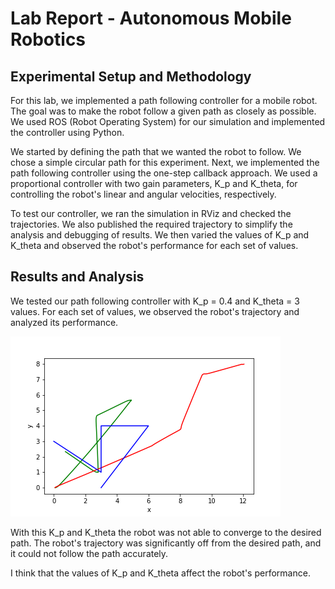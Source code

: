 # Lab Report - Autonomous Mobile Robotics

## Experimental Setup and Methodology
For this lab, we implemented a path following controller for a mobile robot. The goal was to make the robot follow a given path as closely as possible. We used ROS (Robot Operating System) for our simulation and implemented the controller using Python.

We started by defining the path that we wanted the robot to follow. We chose a simple circular path for this experiment. Next, we implemented the path following controller using the one-step callback approach. We used a proportional controller with two gain parameters, K_p and K_theta, for controlling the robot's linear and angular velocities, respectively.

To test our controller, we ran the simulation in RViz and checked the trajectories. We also published the required trajectory to simplify the analysis and debugging of results. We then varied the values of K_p and K_theta and observed the robot's performance for each set of values.

## Results and Analysis
We tested our path following controller with K_p = 0.4 and K_theta = 3 values. For each set of values, we observed the robot's trajectory and analyzed its performance.

![](plot.png)

With this K_p and K_theta the robot was not able to converge to the desired path. The robot's trajectory was significantly off from the desired path, and it could not follow the path accurately.

I think that the values of K_p and K_theta affect the robot's performance.